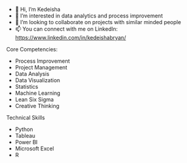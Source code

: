 - 👋 Hi, I’m Kedeisha
- 👀 I’m interested in data analytics and process improvement
- 💞️ I’m looking to collaborate on projects with similar minded people
- 📫 You can connect with me on LinkedIn: https://www.linkedin.com/in/kedeishabryan/

Core Competencies:
- Process Improvement
- Project Management
- Data Analysis
- Data Visualization
- Statistics
- Machine Learning
- Lean Six Sigma
- Creative Thinking

Technical Skills
- Python
- Tableau
- Power BI
- Microsoft Excel
- R
